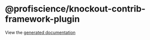 # @profiscience/knockout-contrib-framework-plugin

View the [generated documentation](https://profiscience.github.io/knockout-contrib/packages/framework/docs/typedoc#frameworkplugin)
